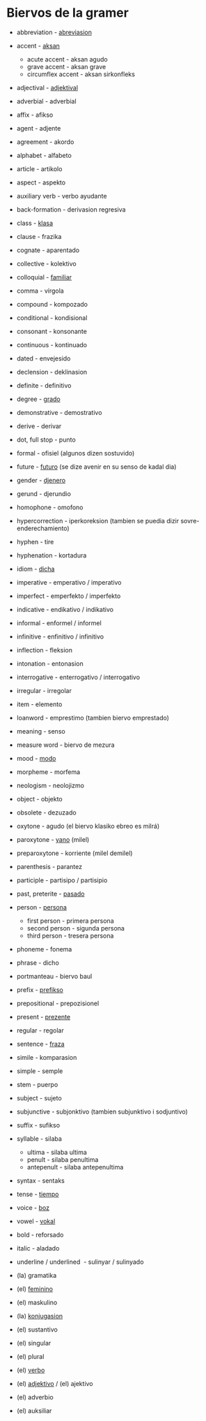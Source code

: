 # Biervos de la gramer

*  abbreviation - [abreviasion](/words/ladino/abreviasion)
*  accent - [aksan](/words/ladino/aksan)
    +  acute accent - aksan agudo
    +  grave accent - aksan grave
    +  circumflex accent - aksan sirkonfleks
*  adjectival - [adjektival](/words/ladino/adjektival)
*  adverbial - adverbial
*  affix - afikso
*  agent - adjente
*  agreement - akordo
*  alphabet - alfabeto
*  article - artikolo
*  aspect - aspekto
*  auxiliary verb - verbo ayudante
*  back-formation - derivasion regresiva
*  class - [klasa](/words/ladino/klasa)
*  clause - frazika
*  cognate - aparentado
*  collective - kolektivo
*  colloquial - [familiar](/words/ladino/familiar)
*  comma - vírgola
*  compound - kompozado
*  conditional - kondisional
*  consonant - konsonante
*  continuous - kontinuado
*  dated - envejesido
*  declension - deklinasion
*  definite - definitivo
*  degree - [grado](/words/ladino/grado)
*  demonstrative - demostrativo
*  derive - derivar
*  dot, full stop - punto
*  formal - ofisiel (algunos dizen sostuvido)
*  future - [futuro](/words/ladino/futuro) (se dize avenir en su senso de kadal dia)
*  gender - [djenero](/words/ladino/djenero)
*  gerund - djerundio
*  homophone - omofono
*  hypercorrection - iperkoreksion (tambien se puedia dizir sovre-enderechamiento)
*  hyphen - tire
*  hyphenation - kortadura
*  idiom - [dicha](/words/ladino/dicha)
*  imperative - emperativo / imperativo
*  imperfect - emperfekto / imperfekto
*  indicative - endikativo / indikativo
*  informal - enformel / informel
*  infinitive - enfinitivo / infinitivo
*  inflection - fleksion
*  intonation - entonasion
*  interrogative - enterrogativo / interrogativo
*  irregular - irregolar
*  item - elemento
*  loanword - emprestimo (tambien biervo emprestado)
*  meaning - senso
*  measure word - biervo de mezura
*  mood - [modo](/words/ladino/modo)
*  morpheme - morfema
*  neologism - neolojizmo
*  object - objekto
*  obsolete - dezuzado
*  oxytone - agudo (el biervo klasiko ebreo es milrá)
*  paroxytone - [yano](/words/ladino/yano) (milel)
*  preparoxytone - korriente (milel demilel)
*  parenthesis - parantez
*  participle - partisipo / partisipio
*  past, preterite - [pasado](/words/ladino/pasado)
*  person - [persona](/words/ladino/persona)
    +  first person - primera persona
    +  second person - sigunda persona
    +  third person - tresera persona
*  phoneme - fonema
*  phrase - dicho
*  portmanteau - biervo baul
*  prefix - [prefikso](/words/ladino/prefikso)
*  prepositional - prepozisionel
*  present - [prezente](/words/ladino/prezente)
*  regular - regolar
*  sentence - [fraza](/words/ladino/fraza)
*  simile - komparasion
*  simple - semple
*  stem - puerpo
*  subject - sujeto
*  subjunctive - subjonktivo (tambien subjunktivo i sodjuntivo)
*  suffix - sufikso
*  syllable - silaba
     +  ultima - silaba ultima
     +  penult - silaba penultima
     +  antepenult - silaba antepenultima
*  syntax - sentaks
*  tense - [tiempo](/words/ladino/tiemp)
*  voice - [boz](/words/ladino/boz)
*  vowel - [vokal](/words/ladino/vokal)

*  bold - reforsado
*  italic - aladado
*  underline / underlined  - sulinyar / sulinyado


* (la) gramatika

* (el) [feminino](/words/ladino/feminino)
* (el) maskulino
* (la) [konjugasion](/words/ladino/konjugasion)
* (el) sustantivo
* (el) singular
* (el) plural
* (el) [verbo](/words/ladino/verbo)
* (el) [adjektivo](/words/ladino/adjektivo)    / (el) ajektivo
* (el) adverbio
* (el) auksiliar



